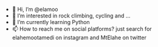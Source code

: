 - 👋 Hi, I’m @elamoo
- 👀 I’m interested in rock climbing, cycling and ...
- 🌱 I’m currently learning Python
- 📫 How to reach me on social platforms? just search for elahemootamedi on instagram and MtElahe on twitter

<!---
elamoo/elamoo is a ✨ special ✨ repository because its `README.md` (this file) appears on your GitHub profile.
You can click the Preview link to take a look at your changes.
--->
